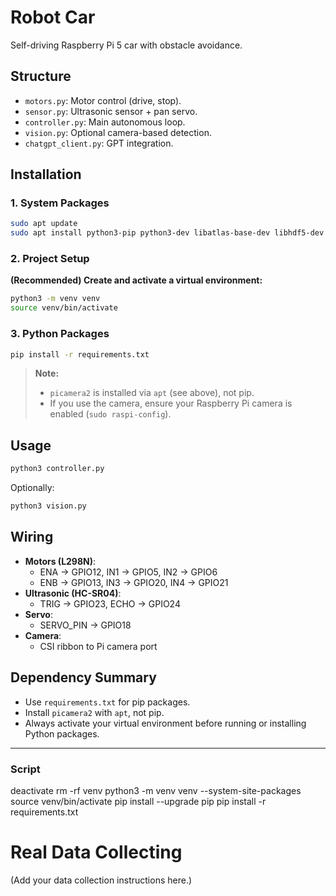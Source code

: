 # Robot Car

Self-driving Raspberry Pi 5 car with obstacle avoidance.

## Structure

- `motors.py`: Motor control (drive, stop).
- `sensor.py`: Ultrasonic sensor + pan servo.
- `controller.py`: Main autonomous loop.
- `vision.py`: Optional camera-based detection.
- `chatgpt_client.py`: GPT integration.

## Installation

### 1. System Packages

```bash
sudo apt update
sudo apt install python3-pip python3-dev libatlas-base-dev libhdf5-dev python3-picamera2 -y
```

### 2. Project Setup

**(Recommended) Create and activate a virtual environment:**
```bash
python3 -m venv venv
source venv/bin/activate
```

### 3. Python Packages

```bash
pip install -r requirements.txt
```

> **Note:**  
> - `picamera2` is installed via `apt` (see above), not pip.
> - If you use the camera, ensure your Raspberry Pi camera is enabled (`sudo raspi-config`).

## Usage

```bash
python3 controller.py
```

Optionally:
```bash
python3 vision.py
```

## Wiring

- **Motors (L298N)**:
  - ENA → GPIO12, IN1 → GPIO5, IN2 → GPIO6
  - ENB → GPIO13, IN3 → GPIO20, IN4 → GPIO21
- **Ultrasonic (HC-SR04)**:
  - TRIG → GPIO23, ECHO → GPIO24
- **Servo**:
  - SERVO_PIN → GPIO18
- **Camera**:
  - CSI ribbon to Pi camera port

## Dependency Summary

- Use `requirements.txt` for pip packages.
- Install `picamera2` with `apt`, not pip.
- Always activate your virtual environment before running or installing Python packages.

---
### Script
deactivate
rm -rf venv
python3 -m venv venv --system-site-packages
source venv/bin/activate
pip install --upgrade pip
pip install -r requirements.txt

# Real Data Collecting

(Add your data collection instructions here.)